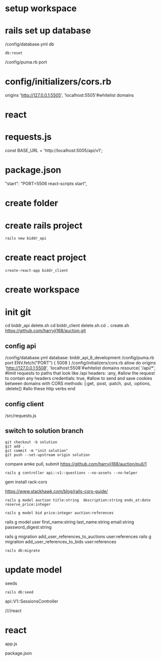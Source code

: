 # setup workspace
# rails set up database
/config/database.yml  db
```
db:reset
```
/config/puma.rb  port
 

# config/initializers/cors.rb

 origins 'http://127.0.0.1:5505', 'localhost:5505'#whitelist domains


# react

# requests.js

const BASE_URL = 'http://localhost:5005/api/v1';

# package.json 

"start": "PORT=5506 react-scripts start",



###
# create folder

# create rails project
```
rails new biddr_api
```

# create react project
 ```
 create-react-app biddr_client
 ```
# create workspace

# init git

cd biddr_api
delete.sh
cd biddr_client
delete.sh
cd ..
create.sh https://github.com/harryji168/auction.git


## config api
/config/database.yml 
 database: biddr_api_8_development
/config/puma.rb 
 port ENV.fetch("PORT") { 5008 }
/config/initializers/cors.rb
    allow do
      origins 'http://127.0.0.1:5508', 'localhost:5508'#whitelist domains
      resource(
          '/api/*',  #limit requests to paths that look like /api
          headers: :any,  #allow the request to contain any headers
          credentials: true, #allow to send and save cookies between domains with CORS
          methods: [:get, :post, :patch, :put, :options, :delete]) #allo these http verbs
    end
## config client
/src/requests.js

## switch to solution branch
```
git checkout -b solution
git add .
git commit -m "init solution"
git push --set-upstream origin solution
```
compare
amke pull, submit
https://github.com/harryji168/auction/pull/1


``` 
rails g controller api::v1::questions --no-assets --no-helper
```

gem install rack-cors

https://www.stackhawk.com/blog/rails-cors-guide/
 
```
rails g model auction title:string  description:string ends_at:date reserve_price:integer
```
 
```
rails g model bid price:integer auction:references
```
rails g model user first_name:string last_name:string email:string password_digest:string  

rails g migration add_user_references_to_auctions user:references
rails g migration add_user_references_to_bids user:references

```
rails db:migrate
```
# update model

seeds
```
rails db:seed
```

api::V1::SessionsController


////react
 

 # react 

 app.js

 package.json